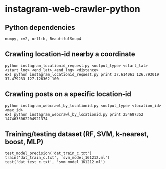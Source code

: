 # instagram-web-crawler-python

## Python dependencies
```
numpy, cv2, urllib, BeautifulSoup4
```

## Crawling location-id nearby a coordinate
```
python instagram_locationid_request.py <output_type> <start_lat> <start_lng> <end_lat> <end_lng> <distance>
ex) python instagram_locationid_request.py print 37.614061 126.793019 37.479233 127.126362 100
```


## Crawling posts on a specific location-id
```
python instagram_webcrawl_by_locationid.py <output_type> <location_id> <max_id>
ex) python instagram_webcrawl_by_locationid.py print 254687352 1474635062204921374
```

## Training/testing dataset (RF, SVM, k-nearest, boost, MLP)
```
test_model_precision('dat_train_c.txt')
train('dat_train_c.txt', 'svm_model_161212.ml')
test('dat_test_c.txt', 'svm_model_161212.ml')
````


